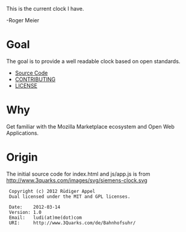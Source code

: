 This is the current clock I have.

-Roger Meier

# Goal

The goal is to provide a well readable clock based on open standards.

* [Source Code](https://github.com/bufferoverflow/clock/)
* [CONTRIBUTING](CONTRIBUTING.md)
* [LICENSE](LICENSE.md)

# Why

Get familiar with the Mozilla Marketplace ecosystem and Open Web Applications.

# Origin
The initial source code for index.html and js/app.js is from http://www.3quarks.com/images/svg/siemens-clock.svg

     Copyright (c) 2012 Rüdiger Appel
     Dual licensed under the MIT and GPL licenses.

     Date:    2012-03-14
     Version: 1.0
     Email:   ludi(at)me(dot)com
     URI:     http://www.3Quarks.com/de/Bahnhofsuhr/
